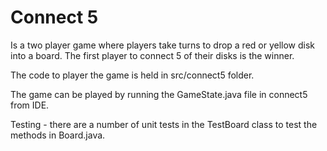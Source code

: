 # Connect 5

Is a two player game where players take turns to drop a red or yellow disk into a board. The first player to connect 5 of their disks is the winner.

The code to player the game is held in src/connect5 folder. 

The game can be played by running the GameState.java file in connect5 from IDE.

Testing - there are a number of unit tests in the TestBoard class to test the methods in Board.java.
